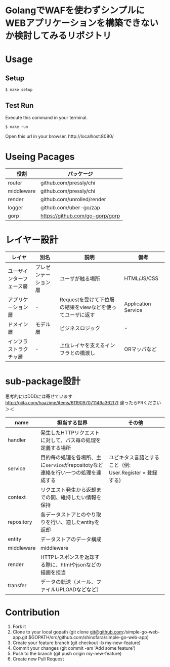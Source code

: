 GolangでWAFを使わずシンプルにWEBアプリケーションを構築できないか検討してみるリポジトリ
===========================

# Usage

## Setup

```
$ make setup
```

## Test Run

Execute this command in your terminal.

```
$ make run
```

Open this url in your browser.
http://localhost:8080/

# Useing Pacages

| 役割       | パッケージ                           |
| ---------- | ------------------------------------ |
| router     | github.com/pressly/chi               |
| middleware | github.com/pressly/chi               |
| render     | github.com/unrolled/render           |
| logger     | github.com/uber-go/zap               |
| gorp       | https://github.com/go-gorp/gorp      |

# レイヤー設計

| レイヤ                    | 別名                 | 説明                                                     | 備考                |
| ------------------------- | -------------------- | -------------------------------------------------------- | ------------------- |
| ユーザインターフェース層  | プレゼンテーション層 | ユーザが触る場所                                         | HTML/JS/CSS         |
| アプリケーション層        | -                    | Requestを受けて下位層の結果をviewなどを使ってユーザに返す| Application Service |
| ドメイン層                | モデル層             | ビジネスロジック                                         | -                   |
| インフラストラクチャ層    | -                    | 上位レイヤを支えるインフラとの橋渡し                     | ORマッパなど        |


# sub-package設計

思考的にはDDDには寄せています
http://qiita.com/haazime/items/6119097071149a362f7f
違ったらPRください＞＜

| name       | 担当する世界                                                                      | その他                                                  |
| ---------- | ----------------------------------------------------------------------------------| ------------------------------------------------------- |
| handler    | 発生したHTTPリクエストに対して、パス毎の処理を定義する場所                        |                                                         |
| service    | 目的毎の処理を各場所、主に`service`がrepositotyなど連絡を行い一つの処理を達成する | ユビキタス言語とすること（例: User.Register = 登録する) |
| context    | リクエスト発生から返却までの間、維持したい情報を保持                              |                                                         |
| repository | 各データストアとのやり取りを行い、適したentityを返却                              |                                                         |
| entity     | データストアのデータ構成                                                          |                                                         |
| middleware | middleware                                                                        |                                                         |
| render     | HTTPレスポンスを返却する際に、htmlやjsonなどの描画を担当                          |                                                         |
| transfer   | データの転送（メール、ファイルUPLOADなどなど）                                    |                                                         |

# Contribution

1. Fork it
2. Clone to your local gopath (git clone git@github.com:<YOUR NAME>/simple-go-web-app.git $GOPATH/src/github.com/shinofara/simple-go-web-app)
3. Create your feature branch (git checkout -b my-new-feature)
4. Commit your changes (git commit -am 'Add some feature')
5. Push to the branch (git push origin my-new-feature)
6. Create new Pull Request